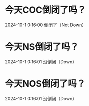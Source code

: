 # 今天COC倒闭了吗？

2024-10-1 0:16:00 倒闭了（Not Down）

# 今天NS倒闭了吗？

2024-10-1 0:16:01 没倒闭（Down）

# 今天NOS倒闭了吗？

2024-10-1 0:16:01 没倒闭（Down）

